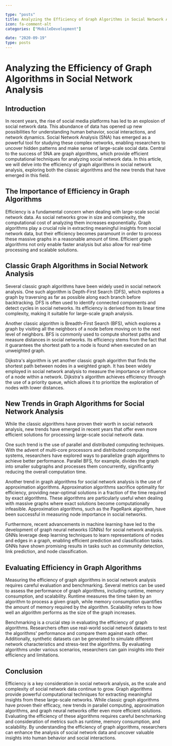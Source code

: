 ```yaml
---

type: "posts"
title: Analyzing the Efficiency of Graph Algorithms in Social Network Analysis
icon: fa-comment-alt
categories: ["MobileDevelopment"]

date: "2020-09-19"
type: posts
---
```





# Analyzing the Efficiency of Graph Algorithms in Social Network Analysis

## Introduction
In recent years, the rise of social media platforms has led to an explosion of social network data. This abundance of data has opened up new possibilities for understanding human behavior, social interactions, and network dynamics. Social Network Analysis (SNA) has emerged as a powerful tool for studying these complex networks, enabling researchers to uncover hidden patterns and make sense of large-scale social data. Central to the success of SNA are graph algorithms, which provide efficient computational techniques for analyzing social network data. In this article, we will delve into the efficiency of graph algorithms in social network analysis, exploring both the classic algorithms and the new trends that have emerged in this field.

## The Importance of Efficiency in Graph Algorithms
Efficiency is a fundamental concern when dealing with large-scale social network data. As social networks grow in size and complexity, the computational cost of analyzing them increases exponentially. Graph algorithms play a crucial role in extracting meaningful insights from social network data, but their efficiency becomes paramount in order to process these massive graphs in a reasonable amount of time. Efficient graph algorithms not only enable faster analysis but also allow for real-time processing and scalable solutions.

## Classic Graph Algorithms in Social Network Analysis
Several classic graph algorithms have been widely used in social network analysis. One such algorithm is Depth-First Search (DFS), which explores a graph by traversing as far as possible along each branch before backtracking. DFS is often used to identify connected components and detect cycles in social networks. Its efficiency is derived from its linear time complexity, making it suitable for large-scale graph analysis.

Another classic algorithm is Breadth-First Search (BFS), which explores a graph by visiting all the neighbors of a node before moving on to the next level of neighbors. BFS is commonly used to compute shortest paths and measure distances in social networks. Its efficiency stems from the fact that it guarantees the shortest path to a node is found when executed on an unweighted graph.

Dijkstra's algorithm is yet another classic graph algorithm that finds the shortest path between nodes in a weighted graph. It has been widely employed in social network analysis to measure the importance or influence of a node within a network. Dijkstra's algorithm achieves efficiency through the use of a priority queue, which allows it to prioritize the exploration of nodes with lower distances.

## New Trends in Graph Algorithms for Social Network Analysis
While the classic algorithms have proven their worth in social network analysis, new trends have emerged in recent years that offer even more efficient solutions for processing large-scale social network data.

One such trend is the use of parallel and distributed computing techniques. With the advent of multi-core processors and distributed computing systems, researchers have explored ways to parallelize graph algorithms to achieve better performance. Parallel BFS, for example, divides the graph into smaller subgraphs and processes them concurrently, significantly reducing the overall computation time.

Another trend in graph algorithms for social network analysis is the use of approximation algorithms. Approximation algorithms sacrifice optimality for efficiency, providing near-optimal solutions in a fraction of the time required by exact algorithms. These algorithms are particularly useful when dealing with massive graphs where exact solutions become computationally infeasible. Approximation algorithms, such as the PageRank algorithm, have been successful in measuring node importance in social networks.

Furthermore, recent advancements in machine learning have led to the development of graph neural networks (GNNs) for social network analysis. GNNs leverage deep learning techniques to learn representations of nodes and edges in a graph, enabling efficient prediction and classification tasks. GNNs have shown promising results in tasks such as community detection, link prediction, and node classification.

## Evaluating Efficiency in Graph Algorithms
Measuring the efficiency of graph algorithms in social network analysis requires careful evaluation and benchmarking. Several metrics can be used to assess the performance of graph algorithms, including runtime, memory consumption, and scalability. Runtime measures the time taken by an algorithm to process a given graph, while memory consumption quantifies the amount of memory required by the algorithm. Scalability refers to how well an algorithm performs as the size of the graph increases.

Benchmarking is a crucial step in evaluating the efficiency of graph algorithms. Researchers often use real-world social network datasets to test the algorithms' performance and compare them against each other. Additionally, synthetic datasets can be generated to simulate different network characteristics and stress-test the algorithms. By evaluating algorithms under various scenarios, researchers can gain insights into their efficiency and limitations.

## Conclusion
Efficiency is a key consideration in social network analysis, as the scale and complexity of social network data continue to grow. Graph algorithms provide powerful computational techniques for extracting meaningful insights from these large-scale networks. While classic graph algorithms have proven their efficacy, new trends in parallel computing, approximation algorithms, and graph neural networks offer even more efficient solutions. Evaluating the efficiency of these algorithms requires careful benchmarking and consideration of metrics such as runtime, memory consumption, and scalability. By understanding the efficiency of graph algorithms, researchers can enhance the analysis of social network data and uncover valuable insights into human behavior and social interactions.